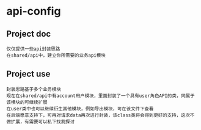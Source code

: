 # api-config

## Project doc
```
仅仅提供一些api封装思路
在shared/api中，建立你所需要的业务api模块
```
## Project use
```
封装思路基于多个业务模块
现在在shared/api中有account用户模块，里面封装了一个具有user角色API的类，同属于该模块的可继续扩展
在user类中也可以继续衍生其他模块，例如导出模块，可在该文件下查看
在后端愿意支持下，可再对请求data再次进行封装，该class类将会得到更好的支持，这次不做扩展，有需要可以私下找我探讨
```